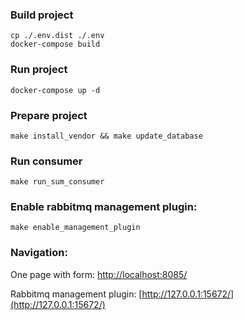 ### Build project
```
cp ./.env.dist ./.env
docker-compose build
```

### Run project
```
docker-compose up -d
```

### Prepare project
```
make install_vendor && make update_database
```

### Run consumer
```
make run_sum_consumer
```

### Enable rabbitmq management plugin:
```
make enable_management_plugin
```

### Navigation:
One page with form: 
[http://localhost:8085/](http://localhost:8085/)

Rabbitmq management plugin: 
[http://127.0.0.1:15672/](http://127.0.0.1:15672/)
